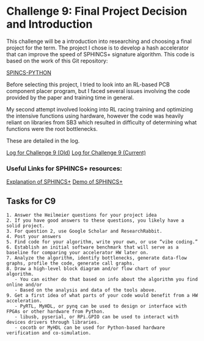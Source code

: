 # Challenge 9: Final Project Decision and Introduction

This challenge will be a introduction into researching and choosing a final project for the term. The project I chose is to develop a hash accelerator that can improve the speed of SPHINCS+ signature algorithm. This code is based on the work of this Git repository:

[SPINCS-PYTHON](https://github.com/tottifi/sphincs-python)

Before selecting this project, I tried to look into an RL-based PCB component placer program, but I faced several issues involving the code provided by the paper and training time in general. 

My second attempt involved looking into RL racing training and optimizing the intensive functions using hardware, however the code was heavily reliant on libraries from SB3 which resulted in difficulty of determining what functions were the root bottlenecks.

These are detailed in the log.

[Log for Challenge 9 (Old)](https://docs.google.com/document/d/19jQnhDfZXu6YweQI545uACPpJ-LIOy4y2dxP9cnUEXE/edit?usp=sharing)
[Log for Challenge 9 (Current)](https://docs.google.com/document/d/1dr6SYWTulGCg-OQux4UQ53gXczKwLocVRnSrj2C98HI/edit?usp=sharing)

### Useful Links for SPHINCS+ resources:

[Explanation of SPHINCS+](https://er4hn.info/blog/2023.12.16-sphincs_plus-step-by-step/)
[Demo of SPHINCS+](https://asecuritysite.com/hashsig/sphincs01)

## Tasks for C9
    1. Answer the Heilmeier questions for your project idea
    2. If you have good answers to these questions, you likely have a solid project.
    3. For question 2, use Google Scholar and ResearchRabbit.
    4. Post your answers 
    5. Find code for your algorithm, write your own, or use “vibe coding.” 
    6. Establish an initial software benchmark that will serve as a baseline for comparing your accelerator HW later on.
    7. Analyze the algorithm, identify bottlenecks, generate data-flow graphs, profile the code, generate call graphs. 
    8. Draw a high-level block diagram and/or flow chart of your algorithm.
       - You can either do that based on info about the algorithm you find online and/or
       - Based on the analysis and data of the tools above.
    9. Get a first idea of what parts of your code would benefit from a HW acceleration.
       - PyRTL, MyHDL, or pynq can be used to design or interface with FPGAs or other hardware from Python.
       - libusb, pyserial, or RPi.GPIO can be used to interact with devices drivers through libraries.
       - cocotb or MyHDL can be used for Python-based hardware verification and co-simulation.
